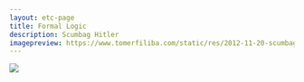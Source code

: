 ```yaml
---
layout: etc-page
title: Formal Logic
description: Scumbag Hitler
imagepreview: https://www.tomerfiliba.com/static/res/2012-11-20-scumbag.png
---
```


<a href="https://www.tomerfiliba.com/static/res/2012-11-20-scumbag.png">
<img src="https://www.tomerfiliba.com/static/res/2012-11-20-scumbag.png"/></a>
